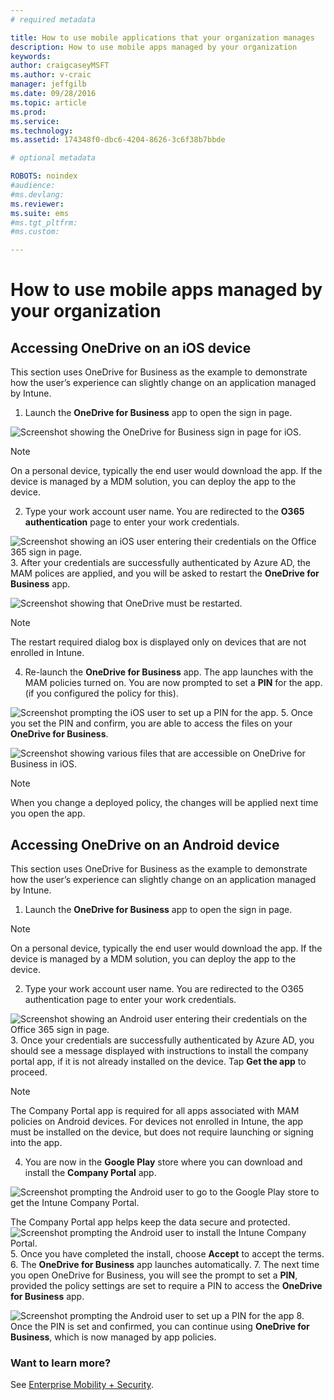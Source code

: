```yaml
---
# required metadata

title: How to use mobile applications that your organization manages
description: How to use mobile apps managed by your organization
keywords:
author: craigcaseyMSFT
ms.author: v-craic
manager: jeffgilb
ms.date: 09/28/2016
ms.topic: article
ms.prod:
ms.service:
ms.technology:
ms.assetid: 174348f0-dbc6-4204-8626-3c6f38b7bbde

# optional metadata

ROBOTS: noindex
#audience:
#ms.devlang:
ms.reviewer:
ms.suite: ems
#ms.tgt_pltfrm:
#ms.custom:

---
```


# How to use mobile apps managed by your organization

## Accessing OneDrive on an iOS device

This section uses OneDrive for Business as the example to demonstrate how the user’s experience can slightly change on an application managed by Intune.

1.	Launch the **OneDrive for Business** app to open the sign in page.

  ![Screenshot showing the OneDrive for Business sign in page for iOS.](./media/ft-useMngdApps-1-launchOnedrive.png)
> [!NOTE]
> On a personal device, typically the end user would download the app. If the device is managed by a MDM solution, you can deploy the app to the device.

2.	Type your work account user name. You are redirected to the **O365 authentication** page to enter your work credentials.

  ![Screenshot showing an iOS user entering their credentials on the Office 365 sign in page.](./media/ft-useMngdApps-2-enterName.png)
3.	After your credentials are successfully authenticated by Azure AD, the MAM polices are applied, and you will be asked to restart the **OneDrive for Business** app.

  ![Screenshot showing that OneDrive must be restarted.](./media/ft-useMngdApps-3-restart.png)
> [!NOTE]
> The restart required dialog box is displayed only on devices that are not enrolled in Intune.

4.	Re-launch the **OneDrive for Business** app. The app launches with the MAM policies turned on. You are now prompted to set a **PIN** for the app. (if you configured the policy for this).

  ![Screenshot prompting the iOS user to set up a PIN for the app.](./media/ft-useMngdApps-4-enterPIN.png)
5.	Once you set the PIN and confirm, you are able to access the files on your **OneDrive for Business**.

  ![Screenshot showing various files that are accessible on OneDrive for Business in iOS.](./media/ft-useMngdApps-5-accessFiles.png)
> [!NOTE]
> When you change a deployed policy, the changes will be applied next time you open the app.

## Accessing OneDrive on an Android device
This section uses OneDrive for Business as the example to demonstrate how the user’s experience can slightly change on an application managed by Intune.
1.	Launch the **OneDrive for Business** app to open the sign in page.
> [!NOTE]
> On a personal device, typically the end user would download the app. If the device is managed by a MDM solution, you can deploy the app to the device.

2.	Type your work account user name. You are redirected to the O365 authentication page to enter your work credentials.

  ![Screenshot showing an Android user entering their credentials on the Office 365 sign in page.](./media/ft-useMngdApps-6-enterCreds.png)
3.	Once your credentials are successfully authenticated by Azure AD, you should see a message displayed with instructions to install the company portal app, if it is not already installed on the device. Tap **Get the app** to proceed.
> [!NOTE]
> The Company Portal app is required for all apps associated with MAM policies on Android devices. For devices not enrolled in Intune, the app must be installed on the device, but does not require launching or signing into the app.

4.	You are now in the **Google Play** store where you can download and install the **Company Portal** app.

  ![Screenshot prompting the Android user to go to the Google Play store to get the Intune Company Portal.](./media/ft-useMngdApps-7-installPortal.png)

 The Company Portal app helps keep the data secure and protected.
![Screenshot prompting the Android user to install the Intune Company Portal.](./media/ft-useMngdApps-8-intunePortal.png)
5.	Once you have completed the install, choose **Accept** to accept the terms.
6.	The **OneDrive for Business** app launches automatically.
7.	The next time you open OneDrive for Business, you will see the prompt to set a **PIN**, provided the policy settings are set to require a PIN to access the **OneDrive for Business** app.

  ![Screenshot prompting the Android user to set up a PIN for the app](./media/ft-useMngdApps-9-setNewPIN.png)
8.	Once the PIN is set and confirmed, you can continue using **OneDrive for Business**, which is now managed by app policies.

### Want to learn more?
See [Enterprise Mobility + Security](https://www.microsoft.com/en-us/server-cloud/enterprise-mobility/overview.aspx).
